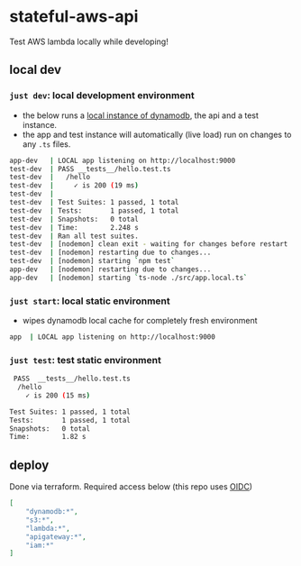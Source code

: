# stateful-aws-api

Test AWS lambda locally while developing!


## local dev

### `just dev`: local development environment

- the below runs a [local instance of dynamodb](https://docs.aws.amazon.com/amazondynamodb/latest/developerguide/DynamoDBLocal.DownloadingAndRunning.html), the api and a test instance.
- the app and test instance will automatically (live load) run on changes to any `.ts` files.

```sh
app-dev   | LOCAL app listening on http://localhost:9000
test-dev  | PASS __tests__/hello.test.ts
test-dev  |   /hello
test-dev  |     ✓ is 200 (19 ms)
test-dev  | 
test-dev  | Test Suites: 1 passed, 1 total
test-dev  | Tests:       1 passed, 1 total
test-dev  | Snapshots:   0 total
test-dev  | Time:        2.248 s
test-dev  | Ran all test suites.
test-dev  | [nodemon] clean exit - waiting for changes before restart
test-dev  | [nodemon] restarting due to changes...
test-dev  | [nodemon] starting `npm test`
app-dev   | [nodemon] restarting due to changes...
app-dev   | [nodemon] starting `ts-node ./src/app.local.ts`
```

### `just start`: local static environment

- wipes dynamodb local cache for completely fresh environment

```sh
app  | LOCAL app listening on http://localhost:9000
```

### `just test`: test static environment

```sh
 PASS  __tests__/hello.test.ts
  /hello
    ✓ is 200 (15 ms)

Test Suites: 1 passed, 1 total
Tests:       1 passed, 1 total
Snapshots:   0 total
Time:        1.82 s
```

## deploy

Done via terraform. Required access below (this repo uses [OIDC](https://docs.github.com/en/actions/deployment/security-hardening-your-deployments/about-security-hardening-with-openid-connect))

```json
[
    "dynamodb:*", 
    "s3:*", 
    "lambda:*", 
    "apigateway:*", 
    "iam:*"
]
```